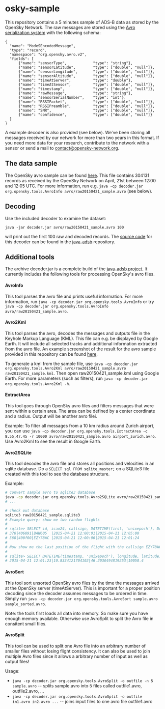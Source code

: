 # osky-sample

This repository contains a 5 minutes sample of ADS-B data as stored by the OpenSky Network. The raw messages are stored using the [Avro serialization system](https://avro.apache.org/) with the following schema:

```
{
  "name": "ModeSEncodedMessage",
  "type": "record",
  "namespace": "org.opensky.avro.v2",
  "fields": [
      {"name": "sensorType",      		"type": "string"},
      {"name": "sensorLatitude",   		"type": ["double", "null"]},
      {"name": "sensorLongitude",   	"type": ["double", "null"]},
      {"name": "sensorAltitude",      	"type": ["double", "null"]},
      {"name": "timeAtServer",   		"type": "double"},
      {"name": "timeAtSensor",   		"type": ["double", "null"]},
      {"name": "timestamp",   			"type": ["double", "null"]},
      {"name": "rawMessage",     		"type": "string"},
      {"name": "sensorSerialNumber",    "type": "int"},
      {"name": "RSSIPacket",    		"type": ["double", "null"]},
      {"name": "RSSIPreamble",    		"type": ["double", "null"]},
      {"name": "SNR",    				"type": ["double", "null"]},
      {"name": "confidence",    		"type": ["double", "null"]}
  ]
}
```
A example decoder is also provided (see below). We've been storing all messages received by our network for more than two years in this format. If you need more data for your research, contribute to the network with a sensor or send a mail to contact@opensky-network.org.

## The data sample

The OpenSky avro sample can be found [here](avro/raw20150421_sample.avro). This file contains 304131 records as received by the OpenSky Network on April,
21st between 12:00 and 12:05 UTC. For more information, run e.g. `java -cp decoder.jar org.opensky.tools.AvroInfo avro/raw20150421_sample.avro` (see below).

## Decoding

Use the included decoder to examine the dataset:

`java -jar decoder.jar avro/raw20150421_sample.avro 100`

will print out the first 100 raw and decoded records. The [source code](https://github.com/openskynetwork/java-adsb/blob/master/src/main/java/org/opensky/example/OskySampleReader.java) for this decoder can be found in the [java-adsb](https://github.com/openskynetwork/java-adsb) repository.

## Additional tools

The archive decoder.jar is a complete build of the [java-adsb project](https://github.com/openskynetwork/java-adsb). It currently includes the following tools for processing OpenSky's avro files. 

#### AvroInfo

This tool parses the avro file and prints useful information. For more information, run `java -cp decoder.jar org.opensky.tools.AvroInfo` or try `java -cp decoder.jar org.opensky.tools.AvroInfo avro/raw20150421_sample.avro`.

#### Avro2Kml

This tool parses the avro, decodes the messages and outputs file in the Keyhole Markup Language (KML). This file can e.g. be displayed by Google Earth. It will include all selected tracks and additional information extracted from the avro file. An example screenshot of the result for the avro sample provided in this repository can be found [here](img/kml_example.png).

To generate a kml from the sample file, use `java -cp decoder.jar org.opensky.tools.Avro2Kml avro/raw20150421_sample.avro raw20150421_sample.kml`. Then open raw20150421_sample.kml using Google Earth. For more parameters (such as filters), run `java -cp decoder.jar org.opensky.tools.Avro2Kml -h`.

#### ExtractArea

This tool goes through OpenSky avro files and filters messages that were sent within a certain area. The area can be defined by a center coordinate and a radius. Output will be another avro filei.

Example: To filter all messages from a 10 km radius around Zurich airport, you can use `java -cp decoder.jar org.opensky.tools.ExtractArea -c 8.55,47.45 -r 10000 avro/raw20150421_sample.avro airport_zurich.avro`. Use Avro2Kml to see the result in Google Earth.

#### Avro2SQLite

This tool decodes the avro file and stores all positions and velocities in an sqlite database. Do a `SELECT sql FROM sqlite_master;` on a SQLite3 file created with this tool to see the database structure.

Example:
```bash
# convert sample avro to sqlite3 database
java -cp decoder.jar org.opensky.tools.Avro2SQLite avro/raw20150421_sample.avro raw20150421_sample.sqlite3
# ...

# check out database
sqlite3 raw20150421_sample.sqlite3 
# Example query: show me two random flights
# 
# sqlite> SELECT id, icao24, callsign, DATETIME(first, 'unixepoch'), DATETIME(last, 'unixepoch') FROM flights ORDER BY RANDOM() LIMIT 2;
# 370|406091|BAW605  |2015-04-21 12:00:01|2015-04-21 12:05:00
# 568|400f00|EZY78WC |2015-04-21 12:00:06|2015-04-21 12:01:24
# 
# Now show me the last position of the flight with the callsign EZY78WC (id 568):
# 
# sqlite> SELECT DATETIME(timestamp, 'unixepoch'), longitude, latitude, altitude FROM positions WHERE flight=568 ORDER BY timestamp DESC LIMIT 1;
# 2015-04-21 12:01:23|10.8334121704102|46.2030494819253|10058.4
```
#### AvroSort

This tool sort unsorted OpenSky avro files by the time the messages arrived at the OpenSky server (timeAtServer). This is important for a proper position decoding since the decoder assumes messages to be ordered in time. Simply run `java -cp decoder.jar org.opensky.tools.AvroSort sample.avro sample_sorted.avro`.

Note: the tools first loads all data into memory. So make sure you have enough memory available. Otherwise use AvroSplit to split the Avro file in consitent small files.

#### AvroSplit

This tool can be used to split one Avro file into an arbitrary number of smaller files without losing flight consistency. It can also be used to join multiple Avro files since it allows a arbitrary number of input as well as output files!

Usage:
  * `java -cp decoder.jar org.opensky.tools.AvroSplit -o outfile -n 5 sample.avro` -- splits sample.avro into 5 files called outfile1.avro, outfile2.avro, ...
  * `java -cp decoder.jar org.opensky.tools.AvroSplit -o outfile in1.avro in2.avro ...` -- joins input files to one avro file outfile1.avro
